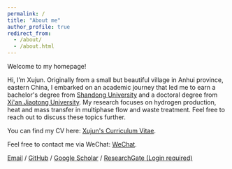 ```yaml
---
permalink: /
title: "About me"
author_profile: true
redirect_from: 
  - /about/
  - /about.html
---
```


Welcome to my homepage!

Hi, I’m Xujun. Originally from a small but beautiful village in Anhui province, eastern China, I embarked on an academic journey that led me to earn a bachelor's degree from [Shandong University](https://www.en.sdu.edu.cn/) and a doctoral degree from [Xi'an Jiaotong University](http://en.xjtu.edu.cn). 
My research focuses on hydrogen production, heat and mass transfer in multiphase flow and waste treatment. Feel free to reach out to discuss these topics further.

You can find my CV here: [Xujun's Curriculum Vitae](../assets/Curriculum_Vitae.pdf). 

Feel free to contact me via WeChat: [WeChat](../assets/WeChat.pdf). 

 [Email](mailto:xujun_li@163.com) / [GitHub](https://github.com/Xujun-XJTU) /  [Google Scholar](https://scholar.google.com/citations?user=4RlP_ugAAAAJ&hl=en) / [ResearchGate (Login required)](https://www.researchgate.net/profile/Xujun_Li2)
                    
